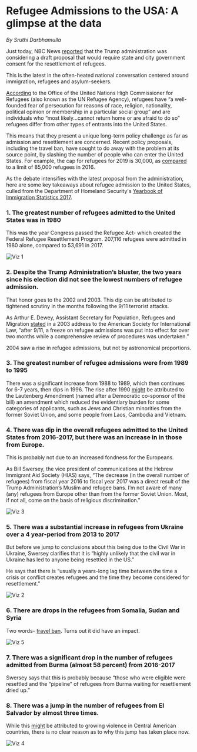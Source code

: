 # Refugee Admissions to the USA: A glimpse at the data 

_By Sruthi Darbhamulla_

Just today, NBC News [reported](https://www.nbcnews.com/politics/immigration/trump-admin-weighs-letting-states-cities-deny-entry-refugees-approved-n1044801) that the Trump administration was considering a draft proposal that would require state and city government consent for the resettlement of refugees.

This is the latest in the often-heated national conversation centered around immigration, refugees and asylum-seekers.

[According](https://www.unrefugees.org/refugee-facts/what-is-a-refugee/) to the Office of the United Nations High Commissioner for Refugees (also known as the UN Refugee Agency), refugees have “a well-founded fear of persecution for reasons of race, religion, nationality, political opinion or membership in a particular social group” and are individuals who “most likely...cannot return home or are afraid to do so” refugees differ from other types of entrants into the United States. 


This means that they present a unique long-term policy challenge as far as admission and resettlement are concerned. Recent policy proposals, including the travel ban, have sought to do away with the problem at its source point, by slashing the number of people who can enter the United States. For example, the cap for refugees for 2019 is 30,000, as [compared](https://www.nbcnews.com/politics/immigration/trump-admin-weighs-letting-states-cities-deny-entry-refugees-approved-n1044801) to a limit of 85,000 refugees in 2016. 

As the debate intensifies with the latest proposal from the administration, here are some key takeaways about refugee admission to the United States, culled from the Department of Homeland Security's [Yearbook of Immigration Statistics 2017](https://www.dhs.gov/immigration-statistics/yearbook/2017). 


### 1. The greatest number of refugees admitted to the United States was in 1980

This was the year Congress passed the Refugee Act- which created the Federal Refugee Resettlement Program. 207,116 refugees were admitted in 1980 alone, compared to 53,691 in 2017. 

![Viz 1](https://quizzical-neumann-30c700.netlify.com/Viz%201.png)

### 2. Despite the Trump Administration’s bluster, the two years since his election did not see the lowest numbers of refugee admission. 
That honor goes to the 2002 and 2003. This dip can be attributed to tightened scrutiny in the months following the 9/11 terrorist attacks. 

As Arthur E. Dewey, Assistant Secretary for Population, Refugees and Migration [stated](https://2001-2009.state.gov/g/prm/rls/2003/37906.htm) in a 2003 address to the American Society for International Law, “after 9/11, a freeze on refugee admissions was put into effect for over two months while a comprehensive review of procedures was undertaken.” 

2004 saw a rise in refugee admissions, but not by astronomical proportions. 

### 3. The greatest number of refugee admissions were from 1989 to 1995
There was a significant increase from 1988 to 1989, which then continues for 6-7 years, then dips in 1996. The rise after 1990 [might](https://www.uscis.gov/history-and-genealogy/our-history/refugee-timeline) be attributed to the Lautenberg Amendment (named after a Democratic co-sponsor of the bill) an amendment which reduced the evidentiary burden for some categories of applicants, such as Jews and Christian minorities from the former Soviet Union, and some people from Laos, Cambodia and Vietnam. 

### 4. There was dip in the overall refugees admitted to the United States from 2016-2017, but there was an increase in in those from Europe. 

This is probably not due to an increased fondness for the Europeans.

As Bill Swersey, the vice president of communications at the Hebrew Immigrant Aid Society (HIAS) says, “The decrease (in the overall number of refugees) from fiscal year 2016 to fiscal year 2017 was a direct result of the Trump Administration’s Muslim and refugee bans.  I’m not aware of many (any) refugees from Europe other than from the former Soviet Union.  Most, if not all, come on the basis of religious discrimination.” 

![Viz 3](https://quizzical-neumann-30c700.netlify.com/Viz%203.png)


### 5. There was a substantial increase in refugees from Ukraine over a 4 year-period from 2013 to 2017

But before we jump to conclusions about this being due to the Civil War in Ukraine, Swersey clarifies that it is “highly unlikely that the civil war in Ukraine has led to anyone being resettled in the US.” 

He says that there is “usually a years-long lag time between the time a crisis or conflict creates refugees and the time they become considered for resettlement.” 

![Viz 2](https://quizzical-neumann-30c700.netlify.com/Viz%202.png)


### 6. There are drops in the refugees from Somalia, Sudan and Syria
Two words- [travel ban](https://www.bbc.com/news/world-us-canada-38781302). Turns out it did have an impact.

![Viz 5](https://quizzical-neumann-30c700.netlify.com/Viz%205.png)

 
### 7. There was a significant drop in the number of refugees admitted from Burma (almost 58 percent) from 2016-2017

Swersey says that this is probably because “those who were eligible were resettled and the “pipeline” of refugees from Burma waiting for resettlement dried up.”


### 8. There was a jump in the number of refugees from El Salvador by almost three times.

While this [might](https://www.wola.org/analysis/fact-sheet-united-states-immigration-central-american-asylum-seekers/) be attributed to growing violence in Central American countries, there is no clear reason as to why this jump has taken place now. 

![Viz 4](https://quizzical-neumann-30c700.netlify.com/Viz%204.png/)




